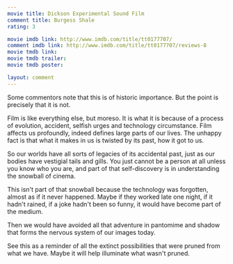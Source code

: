 ```yaml
---
movie title: Dickson Experimental Sound Film
comment title: Burgess Shale
rating: 3

movie imdb link: http://www.imdb.com/title/tt0177707/
comment imdb link: http://www.imdb.com/title/tt0177707/reviews-8
movie tmdb link: 
movie tmdb trailer: 
movie tmdb poster: 

layout: comment
---
```


Some commentors note that this is of historic importance. But the point is precisely that it is not.

Film is like everything else, but moreso. It is what it is because of a process of evolution, accident, selfish urges and technology circumstance. Film affects us profoundly, indeed defines large parts of our lives. The unhappy fact is that what it makes in us is twisted by its past, how it got to us. 

So our worlds have all sorts of legacies of its accidental past, just as our bodies have vestigial tails and gills. You just cannot be a person at all unless you know who you are, and part of that self-discovery is in understanding the snowball of cinema.

This isn't part of that snowball because the technology was forgotten, almost as if it never happened. Maybe if they worked late one night, if it hadn't rained, if a joke hadn't been so funny, it would have become part of the medium. 

Then we would have avoided all that adventure in pantomime and shadow that forms the nervous system of our images today.

See this as a reminder of all the extinct possibilities that were pruned from what we have. Maybe it will help illuminate what wasn't pruned.